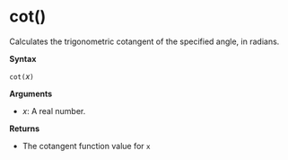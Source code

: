 # cot()

Calculates the trigonometric cotangent of the specified angle, in radians.

**Syntax**

`cot(`*x*`)`

**Arguments**

* *x*: A real number.

**Returns**

* The cotangent function value for `x`
